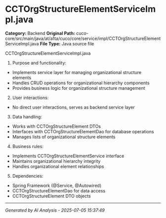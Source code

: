 # CCTOrgStructureElementServiceImpl.java

**Category:** Backend
**Original Path:** cuco-core/src/main/java/at/a1ta/cuco/core/service/impl/CCTOrgStructureElementServiceImpl.java
**File Type:** Java source file

CCTOrgStructureElementServiceImpl.java
1. Purpose and functionality:
- Implements service layer for managing organizational structure elements
- Handles CRUD operations for organizational hierarchy components
- Provides business logic for organizational structure management

2. User interactions:
- No direct user interactions, serves as backend service layer

3. Data handling:
- Works with CCTOrgStructureElement DTOs
- Interfaces with CCTOrgStructureElementDao for database operations
- Manages lists of organizational structure elements

4. Business rules:
- Implements CCTOrgStructureElementService interface
- Maintains organizational hierarchy integrity
- Handles organizational element relationships

5. Dependencies:
- Spring Framework (@Service, @Autowired)
- CCTOrgStructureElementDao for data access
- CCTOrgStructureElement DTO objects

---
*Generated by AI Analysis - 2025-07-05 15:37:49*
